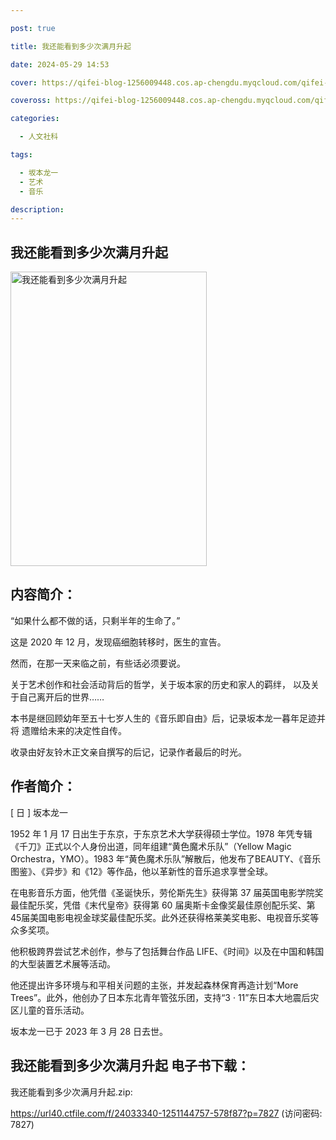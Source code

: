```yaml
---

post: true

title: 我还能看到多少次满月升起

date: 2024-05-29 14:53

cover: https://qifei-blog-1256009448.cos.ap-chengdu.myqcloud.com/qifei-blog/658eb26fc458853aef55df29.jpg

coveross: https://qifei-blog-1256009448.cos.ap-chengdu.myqcloud.com/qifei-blog/658eb26fc458853aef55df29.jpg

categories:

  - 人文社科

tags:

  - 坂本龙一
  - 艺术
  - 音乐

description:
---
```


## 我还能看到多少次满月升起
<img alt=" 我还能看到多少次满月升起" class="aligncenter loaded" data-was-processed="true" decoding="async" fetchpriority="high" height="471" src="https://qifei-blog-1256009448.cos.ap-chengdu.myqcloud.com/qifei-blog/658eb26fc458853aef55df29.jpg " style="cursor: zoom-in;" width="314"/>

## 内容简介：

“如果什么都不做的话，只剩半年的生命了。”

这是 2020 年 12 月，发现癌细胞转移时，医生的宣告。

然而，在那一天来临之前，有些话必须要说。

关于艺术创作和社会活动背后的哲学，关于坂本家的历史和家人的羁绊， 以及关于自己离开后的世界……

本书是继回顾幼年至五十七岁人生的《音乐即自由》后，记录坂本龙一暮年足迹并将 遗赠给未来的决定性自传。

收录由好友铃木正文亲自撰写的后记，记录作者最后的时光。

## 作者简介：

[ 日 ] 坂本龙一

1952 年 1 月 17 日出生于东京，于东京艺术大学获得硕士学位。1978 年凭专辑《千刀》正式以个人身份出道，同年组建“黄色魔术乐队”（Yellow Magic Orchestra，YMO）。1983 年“黄色魔术乐队”解散后，他发布了BEAUTY、《音乐图鉴》、《异步》和《12》等作品，他以革新性的音乐追求享誉全球。

在电影音乐方面，他凭借《圣诞快乐，劳伦斯先生》获得第 37 届英国电影学院奖最佳配乐奖，凭借《末代皇帝》获得第 60 届奥斯卡金像奖最佳原创配乐奖、第 45届美国电影电视金球奖最佳配乐奖。此外还获得格莱美奖电影、电视音乐奖等众多奖项。

他积极跨界尝试艺术创作，参与了包括舞台作品 LIFE、《时间》以及在中国和韩国的大型装置艺术展等活动。

他还提出许多环境与和平相关问题的主张，并发起森林保育再造计划“More Trees”。此外，他创办了日本东北青年管弦乐团，支持“3 · 11”东日本大地震后灾区儿童的音乐活动。

坂本龙一已于 2023 年 3 月 28 日去世。

## 我还能看到多少次满月升起 电子书下载：

我还能看到多少次满月升起.zip: 

https://url40.ctfile.com/f/24033340-1251144757-578f87?p=7827 (访问密码: 7827)
